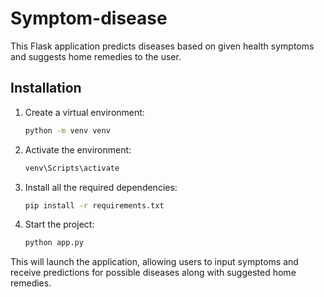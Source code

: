 # Symptom-disease
This Flask application predicts diseases based on given health symptoms and suggests home remedies to the user.

## Installation

1. Create a virtual environment:
   ```bash
   python -m venv venv
2. Activate the environment:
   ```bash
   venv\Scripts\activate
3. Install all the required dependencies:
   ```bash
   pip install -r requirements.txt
4. Start the project:
   ```bash
   python app.py
This will launch the application, allowing users to input symptoms and receive predictions for possible diseases along with suggested home remedies.
